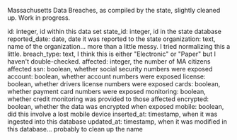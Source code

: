 Massachusetts Data Breaches, as compiled by the state, slightly cleaned up. Work in progress.


id:	integer, id within this data set
state_id:	integer, id in the state database
reported_date:	date, date it was reported to the state
organization:	text, name of the organization... more than a little messy. I tried normalizing this a little.
breach_type:	text, I think this is either "Electronic" or "Paper" but I haven't double-checked.
affected:	integer, the number of MA citizens affected
ssn:	boolean, whether social security numbers were exposed
account:	boolean, whether account numbers were exposed
license:	boolean, whether drivers license numbers were exposed
cards:	boolean, whether payment card numbers were exposed
monitoring:	boolean, whether credit monitoring was provided to those affected
encrypted:	boolean, whether the data was encrypted when exposed
mobile:	boolean, did this involve a lost mobile device
inserted_at:	timestamp, when it was ingested into this database
updated_at:	timestamp, when it was modified in this database... probably to clean up the name
